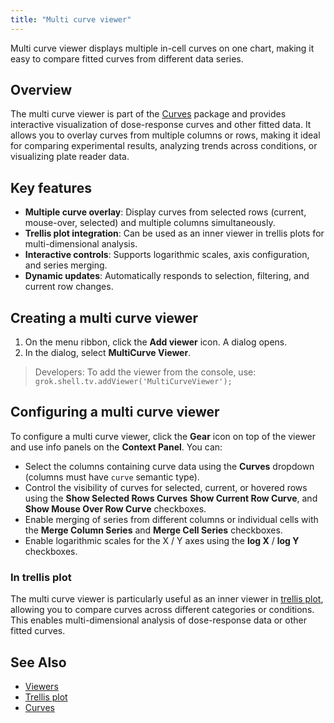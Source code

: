 ```yaml
---
title: "Multi curve viewer"
---
```

  
 Multi curve viewer displays multiple in-cell curves on one chart, making it easy to compare fitted curves from different data series.
  
## Overview  
  
The multi curve viewer is part of the [Curves](https://github.com/datagrok-ai/public/tree/master/packages/Curves) package and provides interactive visualization of dose-response curves and other fitted data. It allows you to overlay curves from multiple columns or rows, making it ideal for comparing experimental results, analyzing trends across conditions, or visualizing plate reader data.  
  
## Key features  
  
- **Multiple curve overlay**: Display curves from selected rows (current, mouse-over, selected) and multiple columns simultaneously.   
- **Trellis plot integration**: Can be used as an inner viewer in trellis plots for multi-dimensional analysis.
- **Interactive controls**: Supports logarithmic scales, axis configuration, and series merging.   
- **Dynamic updates**: Automatically responds to selection, filtering, and current row changes.   
  
## Creating a multi curve viewer

1. On the menu ribbon, click the **Add viewer** icon. A dialog opens.
2. In the dialog, select  **MultiCurve Viewer**.

> Developers: To add the viewer from the console, use:
`grok.shell.tv.addViewer('MultiCurveViewer');`

## Configuring a multi curve viewer  
  
To configure a multi curve viewer, click the **Gear** icon on top of the viewer and
use info panels on the **Context Panel**. You can:  
  
* Select the columns containing curve data using the **Curves** dropdown (columns must have `curve` semantic type).
* Control the visibility of curves for selected, current, or hovered rows using the **Show Selected Rows Curves** **Show Current Row Curve**, and **Show Mouse Over Row Curve** checkboxes.
* Enable merging of series from different columns or individual cells with the **Merge Column Series** and **Merge Cell Series** checkboxes.
* Enable logarithmic scales for the X / Y axes using the **log X** / **log Y** checkboxes.

### In trellis plot  
  
The multi curve viewer is particularly useful as an inner viewer in [trellis plot](trellis-plot.md), allowing you to compare curves across different categories or conditions. This enables multi-dimensional analysis of dose-response data or other fitted curves.
  
## See Also  
  
- [Viewers](viewers.md)
- [Trellis plot](trellis-plot.md)  
- [Curves](https://github.com/datagrok-ai/public/tree/master/packages/Curves)